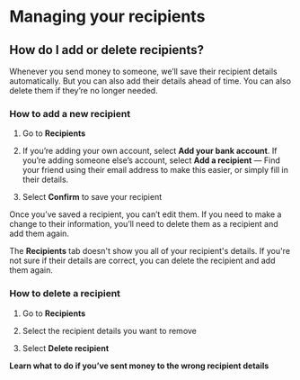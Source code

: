 # Managing your recipients  
## How do I add or delete recipients?  
Whenever you send money to someone, we’ll save their recipient details automatically. But you can also add their details ahead of time. You can also delete them if they’re no longer needed.

### How to add a new recipient

  1. Go to **Recipients**

  2. If you’re adding your own account, select **Add your bank account**. If you’re adding someone else’s account, select **Add a recipient** — Find your friend using their email address to make this easier, or simply fill in their details.

  3. Select **Confirm** to save your recipient




Once you’ve saved a recipient, you can’t edit them. If you need to make a change to their information, you’ll need to delete them as a recipient and add them again. 

The **Recipients** tab doesn't show you all of your recipient's details. If you're not sure if their details are correct, you can delete the recipient and add them again. 

### How to delete a recipient

  1. Go to **Recipients**

  2. Select the recipient details you want to remove

  3. Select **Delete recipient**




 **Learn what to do if you’ve sent money to the wrong recipient details**